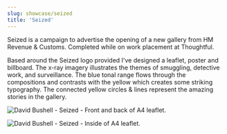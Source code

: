 ```yaml
---
slug: showcase/seized
title: 'Seized'
---
```

Seized is a campaign to advertise the opening of a new gallery from HM Revenue & Customs. Completed while on work placement at Thoughtful.

Based around the Seized logo provided I've designed a leaflet, poster and billboard. The x-ray imagery illustrates the themes of smuggling, detective work, and surveillance. The blue tonal range flows through the compositions and contrasts with the yellow which creates some striking typography. The connected yellow circles & lines represent the amazing stories in the gallery.

![David Bushell - Seized - Front and back of A4 leaflet.](/images/portfolio/seized1.png)

![David Bushell - Seized - Inside of A4 leaflet.](/images/portfolio/seized2.png)
